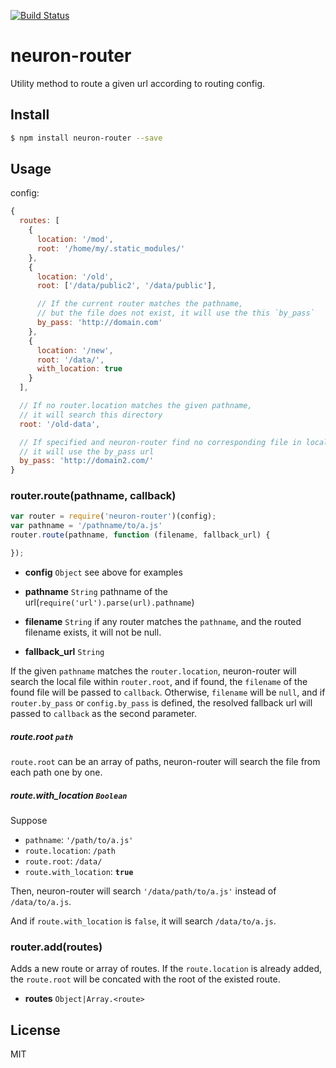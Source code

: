 [![Build Status](https://travis-ci.org/kaelzhang/neuron-router.svg?branch=master)](https://travis-ci.org/kaelzhang/neuron-router)
<!-- optional npm version
[![NPM version](https://badge.fury.io/js/neuron-router.svg)](http://badge.fury.io/js/neuron-router)
-->
<!-- optional npm downloads
[![npm module downloads per month](http://img.shields.io/npm/dm/neuron-router.svg)](https://www.npmjs.org/package/neuron-router)
-->
<!-- optional dependency status
[![Dependency Status](https://david-dm.org/kaelzhang/neuron-router.svg)](https://david-dm.org/kaelzhang/neuron-router)
-->

# neuron-router

Utility method to route a given url according to routing config.

## Install

```sh
$ npm install neuron-router --save
```

## Usage

config:

```js
{
  routes: [
    {
      location: '/mod',
      root: '/home/my/.static_modules/'
    },
    {
      location: '/old',
      root: ['/data/public2', '/data/public'],

      // If the current router matches the pathname,
      // but the file does not exist, it will use the this `by_pass`
      by_pass: 'http://domain.com'
    },
    {
      location: '/new',
      root: '/data/',
      with_location: true
    }
  ],

  // If no router.location matches the given pathname,
  // it will search this directory
  root: '/old-data',

  // If specified and neuron-router find no corresponding file in local machine,
  // it will use the by_pass url
  by_pass: 'http://domain2.com/'
}
```

### router.route(pathname, callback)

```js
var router = require('neuron-router')(config);
var pathname = '/pathname/to/a.js'
router.route(pathname, function (filename, fallback_url) {

});
```

- **config** `Object` see above for examples

- **pathname** `String` pathname of the url(`require('url').parse(url).pathname`)
- **filename** `String` if any router matches the `pathname`, and the routed filename exists, it will not be null.
- **fallback_url** `String`

If the given `pathname` matches the `router.location`, neuron-router will search the local file within `router.root`,
and if found, the `filename` of the found file will be passed to `callback`.
Otherwise, `filename` will be `null`, and if `router.by_pass` or `config.by_pass` is defined,
the resolved fallback url will passed to `callback` as the second parameter.

##### route.root `path`

`route.root` can be an array of paths, neuron-router will search the file from each path one by one.

##### route.with_location `Boolean`

Suppose

- `pathname`: `'/path/to/a.js'`
- `route.location`: `/path`
- `route.root`: `/data/`
- `route.with_location`: **`true`**

Then, neuron-router will search `'/data/path/to/a.js'` instead of `/data/to/a.js`.

And if `route.with_location` is `false`, it will search `/data/to/a.js`.

### router.add(routes)

Adds a new route or array of routes. If the `route.location` is already added, the `route.root` will be concated with the root of the existed route.

- **routes** `Object|Array.<route>`

## License

MIT

